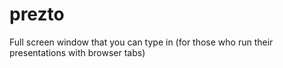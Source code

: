 prezto
======

Full screen window that you can type in (for those who run their presentations with browser tabs)
